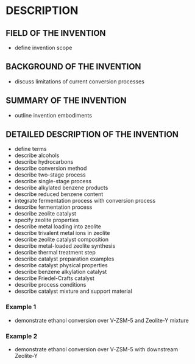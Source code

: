 # DESCRIPTION

## FIELD OF THE INVENTION

- define invention scope

## BACKGROUND OF THE INVENTION

- discuss limitations of current conversion processes

## SUMMARY OF THE INVENTION

- outline invention embodiments

## DETAILED DESCRIPTION OF THE INVENTION

- define terms
- describe alcohols
- describe hydrocarbons
- describe conversion method
- describe two-stage process
- describe single-stage process
- describe alkylated benzene products
- describe reduced benzene content
- integrate fermentation process with conversion process
- describe fermentation process
- describe zeolite catalyst
- specify zeolite properties
- describe metal loading into zeolite
- describe trivalent metal ions in zeolite
- describe zeolite catalyst composition
- describe metal-loaded zeolite synthesis
- describe thermal treatment step
- describe catalyst preparation examples
- describe catalyst physical properties
- describe benzene alkylation catalyst
- describe Friedel-Crafts catalyst
- describe process conditions
- describe catalyst mixture and support material

### Example 1

- demonstrate ethanol conversion over V-ZSM-5 and Zeolite-Y mixture

### Example 2

- demonstrate ethanol conversion over V-ZSM-5 with downstream Zeolite-Y

